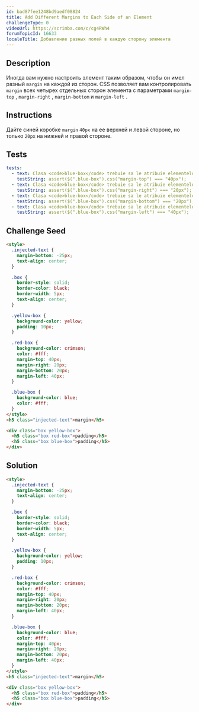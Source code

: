 ```yaml
---
id: bad87fee1248bd9aedf08824
title: Add Different Margins to Each Side of an Element
challengeType: 0
videoUrl: https://scrimba.com/c/cg4RWh4
forumTopicId: 16633
localeTitle: Добавление разных полей в каждую сторону элемента
---
```


## Description
<section id='description'>
Иногда вам нужно настроить элемент таким образом, чтобы он имел разный <code>margin</code> на каждой из сторон. CSS позволяет вам контролировать <code>margin</code> всех четырех отдельных сторон элемента с параметрами <code>margin-top</code> , <code>margin-right</code> , <code>margin-bottom</code> и <code>margin-left</code> .
</section>

## Instructions
<section id='instructions'>
Дайте синей коробке <code>margin</code> <code>40px</code> на ее верхней и левой стороне, но только <code>20px</code> на нижней и правой стороне.
</section>

## Tests
<section id='tests'>

```yml
tests:
  - text: Clasa <code>blue-box</code> trebuie sa le atribuie elementelor <code>40px</code> de <code>margin</code> in partea de sus (top).
    testString: assert($(".blue-box").css("margin-top") === "40px");
  - text: Clasa <code>blue-box</code> trebuie sa le atribuie elementelor <code>20px</code> de <code>margin</code> in partea dreapta (right).
    testString: assert($(".blue-box").css("margin-right") === "20px");
  - text: Clasa <code>blue-box</code> trebuie sa le atribuie elementelor <code>20px</code> de <code>margin</code> in partea de jos (bottom).
    testString: assert($(".blue-box").css("margin-bottom") === "20px");
  - text: Clasa <code>blue-box</code> trebuie sa le atribuie elementelor <code>40px</code> de <code>margin</code> in partea stanga (left).
    testString: assert($(".blue-box").css("margin-left") === "40px");

```

</section>

## Challenge Seed
<section id='challengeSeed'>

<div id='html-seed'>

```html
<style>
  .injected-text {
    margin-bottom: -25px;
    text-align: center;
  }

  .box {
    border-style: solid;
    border-color: black;
    border-width: 5px;
    text-align: center;
  }

  .yellow-box {
    background-color: yellow;
    padding: 10px;
  }

  .red-box {
    background-color: crimson;
    color: #fff;
    margin-top: 40px;
    margin-right: 20px;
    margin-bottom: 20px;
    margin-left: 40px;
  }

  .blue-box {
    background-color: blue;
    color: #fff;
  }
</style>
<h5 class="injected-text">margin</h5>

<div class="box yellow-box">
  <h5 class="box red-box">padding</h5>
  <h5 class="box blue-box">padding</h5>
</div>

```

</div>

</section>

## Solution
<section id='solution'>

```html
<style>
  .injected-text {
    margin-bottom: -25px;
    text-align: center;
  }

  .box {
    border-style: solid;
    border-color: black;
    border-width: 5px;
    text-align: center;
  }

  .yellow-box {
    background-color: yellow;
    padding: 10px;
  }

  .red-box {
    background-color: crimson;
    color: #fff;
    margin-top: 40px;
    margin-right: 20px;
    margin-bottom: 20px;
    margin-left: 40px;
  }

  .blue-box {
    background-color: blue;
    color: #fff;
    margin-top: 40px;
    margin-right: 20px;
    margin-bottom: 20px;
    margin-left: 40px;
  }
</style>
<h5 class="injected-text">margin</h5>

<div class="box yellow-box">
  <h5 class="box red-box">padding</h5>
  <h5 class="box blue-box">padding</h5>
</div>
```

</section>
